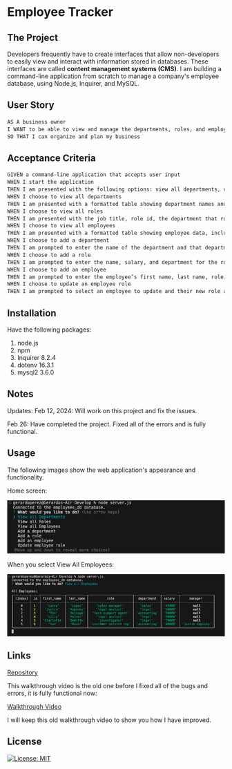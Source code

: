 # Employee Tracker

## The Project

Developers frequently have to create interfaces that allow non-developers to easily view and interact with information stored in databases. These interfaces are called **content management systems (CMS)**. I am building a command-line application from scratch to manage a company's employee database, using Node.js, Inquirer, and MySQL.

## User Story

```md
AS A business owner
I WANT to be able to view and manage the departments, roles, and employees in my company
SO THAT I can organize and plan my business
```

## Acceptance Criteria

```md
GIVEN a command-line application that accepts user input
WHEN I start the application
THEN I am presented with the following options: view all departments, view all roles, view all employees, add a department, add a role, add an employee, and update an employee role
WHEN I choose to view all departments
THEN I am presented with a formatted table showing department names and department ids
WHEN I choose to view all roles
THEN I am presented with the job title, role id, the department that role belongs to, and the salary for that role
WHEN I choose to view all employees
THEN I am presented with a formatted table showing employee data, including employee ids, first names, last names, job titles, departments, salaries, and managers that the employees report to
WHEN I choose to add a department
THEN I am prompted to enter the name of the department and that department is added to the database
WHEN I choose to add a role
THEN I am prompted to enter the name, salary, and department for the role and that role is added to the database
WHEN I choose to add an employee
THEN I am prompted to enter the employee’s first name, last name, role, and manager, and that employee is added to the database
WHEN I choose to update an employee role
THEN I am prompted to select an employee to update and their new role and this information is updated in the database 
```

## Installation

Have the following packages: 

1. node.js
2. npm
3. Inquirer 8.2.4
4. dotenv 16.3.1
5. mysql2 3.6.0

## Notes

Updates: 
Feb 12, 2024: Will work on this project and fix the issues. 

Feb 26: Have completed the project. Fixed all of the errors and is fully functional. 

## Usage

The following images show the web application's appearance and functionality. 

Home screen: 

![Home](./Assets/Images/Home.png) 

When you select View All Employees: 

![View All Employees Database](./Assets/Images/DB.png) 

## Links

[Repository](https://github.com/Gera1313/employee-tracker)

This walkthrough video is the old one before I fixed all of the bugs and errors, it is fully functional now:

[Walkthrough Video](https://youtu.be/MP4zhBCbCsM)

I will keep this old walkthrough video to show you how I have improved. 

## License

[![License: MIT](https://img.shields.io/badge/License-MIT-yellow.svg)](https://opensource.org/licenses/MIT)